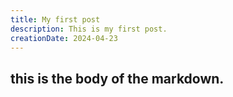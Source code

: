 ```yaml
---
title: My first post
description: This is my first post.
creationDate: 2024-04-23
---
```


## this is the body of the markdown.
